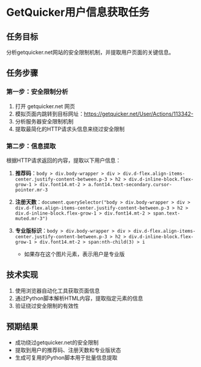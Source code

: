 # GetQuicker用户信息获取任务

## 任务目标
分析getquicker.net网站的安全限制机制，并提取用户页面的关键信息。

## 任务步骤

### 第一步：安全限制分析
1. 打开 getquicker.net 网页
2. 模拟页面内跳转到目标网址：https://getquicker.net/User/Actions/113342-
3. 分析服务器安全限制机制
4. 提取最简化的HTTP请求头信息来绕过安全限制

### 第二步：信息提取
根据HTTP请求返回的内容，提取以下用户信息：

1. **推荐码**：`body > div.body-wrapper > div > div.d-flex.align-items-center.justify-content-between.p-3 > h2 > div.d-inline-block.flex-grow-1 > div.font14.mt-2 > a.font14.text-secondary.cursor-pointer.mr-3`

2. **注册天数**：`document.querySelector("body > div.body-wrapper > div > div.d-flex.align-items-center.justify-content-between.p-3 > h2 > div.d-inline-block.flex-grow-1 > div.font14.mt-2 > span.text-muted.mr-3")`

3. **专业版标识**：`body > div.body-wrapper > div > div.d-flex.align-items-center.justify-content-between.p-3 > h2 > div.d-inline-block.flex-grow-1 > div.font14.mt-2 > span:nth-child(3) > i`
   - 如果存在这个图片元素，表示用户是专业版

## 技术实现
1. 使用浏览器自动化工具获取页面信息
2. 通过Python脚本解析HTML内容，提取指定元素的信息
3. 验证绕过安全限制的有效性

## 预期结果
- 成功绕过getquicker.net的安全限制
- 提取到用户的推荐码、注册天数和专业版状态
- 生成可复用的Python脚本用于批量信息提取
